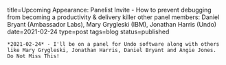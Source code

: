 
title=Upcoming Appearance: Panelist Invite - How to prevent debugging from becoming a productivity & delivery killer other panel members: Daniel Bryant  (Ambassador Labs), Mary Grygleski (IBM), Jonathan Harris (Undo)
date=2021-02-24
type=post
tags=blog
status=published
~~~~~~
*2021-02-24* - I'll be on a panel for Undo software along with others like Mary Grygleski, Jonathan Harris, Daniel Bryant and Angie Jones. Do Not Miss This! 
            